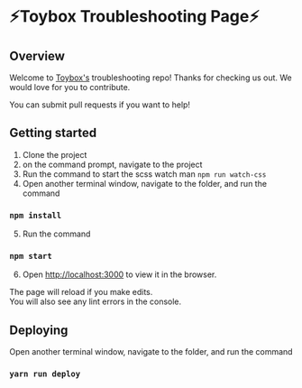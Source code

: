 # :zap:Toybox Troubleshooting Page:zap:

## Overview

Welcome to [Toybox's](https://www.make.toys) troubleshooting repo! Thanks for checking us out. We would love for you to contribute.

You can submit pull requests if you want to help!


## Getting started

1. Clone the project
2. on the command prompt, navigate to the project
3. Run the command to start the scss watch man
`npm run watch-css`
4. Open another terminal window, navigate to the folder, and run the command
### `npm install`
5. Run the command
### `npm start`
6. Open [http://localhost:3000](http://localhost:3000) to view it in the browser.

The page will reload if you make edits.<br>
You will also see any lint errors in the console.

## Deploying

Open another terminal window, navigate to the folder, and run the command
### `yarn run deploy`

